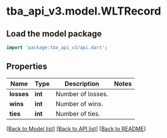 # tba_api_v3.model.WLTRecord

## Load the model package
```dart
import 'package:tba_api_v3/api.dart';
```

## Properties
Name | Type | Description | Notes
------------ | ------------- | ------------- | -------------
**losses** | **int** | Number of losses. | 
**wins** | **int** | Number of wins. | 
**ties** | **int** | Number of ties. | 

[[Back to Model list]](../README.md#documentation-for-models) [[Back to API list]](../README.md#documentation-for-api-endpoints) [[Back to README]](../README.md)


